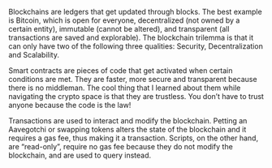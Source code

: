 Blockchains are ledgers that get updated through blocks. The best example is Bitcoin, which is open for everyone, decentralized (not owned by a certain entity), immutable (cannot be altered), and transparent (all transactions are saved and explorable). The blockchain trilemma is that it can only have two of the following three qualities: Security, Decentralization and Scalability. 

 
Smart contracts are pieces of code that get activated when certain conditions are met. They are faster, more secure and transparent because there is no middleman.  The cool thing that I learned about them while navigating the crypto space is that they are trustless. You don’t have to trust anyone because the code is the law! 


Transactions are used to interact and modify the blockchain. Petting an Aavegotchi or swapping tokens alters the state of the blockchain and it requires a gas fee, thus making it a transaction. Scripts, on the other hand, are “read-only”, require no gas fee because they do not modify the blockchain, and are used to query instead. 

